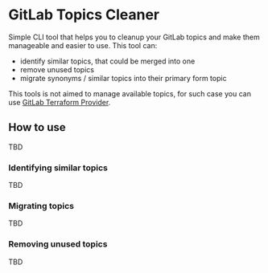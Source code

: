 # GitLab Topics Cleaner

Simple CLI tool that helps you to cleanup your GitLab topics
and make them manageable and easier to use. This tool can:
- identify similar topics, that could be merged into one
- remove unused topics
- migrate synonyms / similar topics into their primary form topic

This tools is not aimed to manage available topics, for such case
you can use [GitLab Terraform Provider](https://registry.terraform.io/providers/gitlabhq/gitlab/latest/docs/resources/topic).

## How to use

TBD

### Identifying similar topics

TBD

### Migrating topics

TBD

### Removing unused topics

TBD